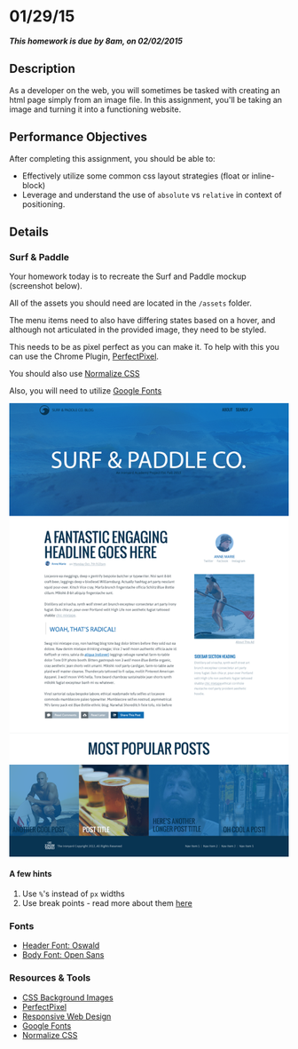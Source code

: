 # 01/29/15

___This homework is due by 8am, on 02/02/2015___

## Description
As a developer on the web, you will sometimes be tasked with creating an html page simply from an image file.  In this assignment, you&#x27;ll be taking an image and turning it into a functioning website.


## Performance Objectives

After completing this assignment, you should be able to:

* Effectively utilize some common css layout strategies (float or inline-block)
* Leverage and understand the use of `absolute` vs `relative` in context of positioning.

## Details

### Surf & Paddle

Your homework today is to recreate the Surf and Paddle mockup (screenshot below).

All of the assets you should need are located in the `/assets` folder.

The menu items need to also have differing states based on a hover, and although not articulated in the provided image, they need to be styled.

This needs to be as pixel perfect as you can make it. To help with this you can use the Chrome Plugin, [PerfectPixel](http://www.welldonecode.com/perfectpixel/).

You should also use [Normalize CSS](http://necolas.github.io/normalize.css/)

Also, you will need to utilize [Google Fonts](http://www.google.com/fonts)

![](_meta/surf-paddle.png)

#### A few hints

1. Use `%`'s instead of `px` widths
2. Use break points - read more about them [here](http://alistapart.com/article/responsive-web-design)

### Fonts

* [Header Font: Oswald](https://www.google.com/fonts#UsePlace:use/Collection:Oswald)
* [Body Font: Open Sans](https://www.google.com/fonts#UsePlace:use/Collection:Open+Sans)

### Resources & Tools

* [CSS Background Images](https://developer.mozilla.org/en-US/docs/Web/CSS/background-image)
* [PerfectPixel](http://www.welldonecode.com/perfectpixel/)
* [Responsive Web Design](http://alistapart.com/article/responsive-web-design)
* [Google Fonts](http://www.google.com/fonts)
* [Normalize CSS](http://necolas.github.io/normalize.css/)
